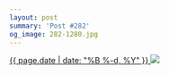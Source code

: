 ```yaml
---
layout: post
summary: 'Post #282'
og_image: 282-1280.jpg
---
```


<p>
 <time>
  <a href="/282">
   {{ page.date | date: "%B %-d, %Y" }}
  </a>
 </time>
 <a href="/282">
  <img data-taken="2/1/2014" sizes="(min-width: 700px) 50vw, calc(100vw - 2rem)" src="{{ site.assets_url }}/282-640.jpg" srcset="{{ site.assets_url }}/282-1280.jpg 1280w, {{ site.assets_url }}/282-960.jpg 960w, {{ site.assets_url }}/282-640.jpg 640w, {{ site.assets_url }}/282-320.jpg 320w"/>
 </a>
</p>
